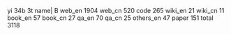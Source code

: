 yi 34b 3t
name|   B
web_en 1904
web_cn 520
code 265
wiki_en 21
wiki_cn 11
book_en 57
book_cn 27
qa_en 70
qa_cn 25
others_en 47
paper 151
total 3118
